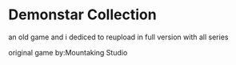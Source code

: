 # Demonstar Collection
an old game and i dediced to reupload in full version with all series


original game by:Mountaking Studio

